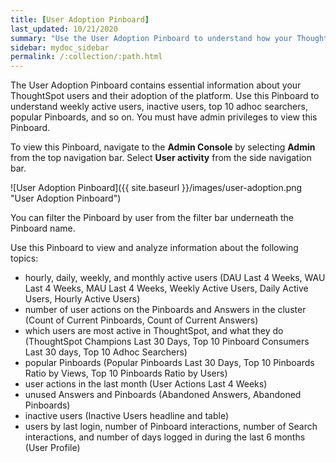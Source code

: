 ```yaml
---
title: [User Adoption Pinboard]
last_updated: 10/21/2020
summary: "Use the User Adoption Pinboard to understand how your ThoughtSpot users are interacting with ThoughtSpot, and how your user adoption is changing over time."
sidebar: mydoc_sidebar
permalink: /:collection/:path.html
---
```

The User Adoption Pinboard contains essential information about your ThoughtSpot users and their adoption of the platform. Use this Pinboard to understand weekly active users, inactive users, top 10 adhoc searchers, popular Pinboards, and so on. You must have admin privileges to view this Pinboard.

To view this Pinboard, navigate to the **Admin Console** by selecting **Admin** from the top navigation bar. Select **User activity** from the side navigation bar.

![User Adoption Pinboard]({{ site.baseurl }}/images/user-adoption.png "User Adoption Pinboard")

You can filter the Pinboard by user from the filter bar underneath the Pinboard name.

Use this Pinboard to view and analyze information about the following topics:
- hourly, daily, weekly, and monthly active users (DAU Last 4 Weeks, WAU Last 4 Weeks, MAU Last 4 Weeks, Weekly Active Users, Daily Active Users, Hourly Active Users)
- number of user actions on the Pinboards and Answers in the cluster (Count of Current Pinboards, Count of Current Answers)
- which users are most active in ThoughtSpot, and what they do (ThoughtSpot Champions Last 30 Days, Top 10 Pinboard Consumers Last 30 days, Top 10 Adhoc Searchers)
- popular Pinboards (Popular Pinboards Last 30 Days, Top 10 Pinboards Ratio by Views, Top 10 Pinboards Ratio by Users)
- user actions in the last month (User Actions Last 4 Weeks)
- unused Answers and Pinboards (Abandoned Answers, Abandoned Pinboards)
- inactive users (Inactive Users headline and table)
- users by last login, number of Pinboard interactions, number of Search interactions, and number of days logged in during the last 6 months (User Profile)
